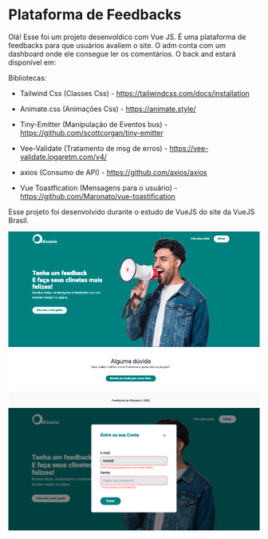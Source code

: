 # Plataforma de Feedbacks

Olá! Esse foi um projeto desenvoldico com Vue JS.
É uma plataforma de feedbacks para que usuários avaliem o site.
O adm conta com um dashboard onde ele consegue ler os comentários.
O back and estará disponível em:

Bibliotecas:

- Tailwind Css (Classes Css) - https://tailwindcss.com/docs/installation
- Animate.css (Animações Css) - https://animate.style/
- Tiny-Emitter (Manipulação de Eventos bus) - https://github.com/scottcorgan/tiny-emitter
- Vee-Validate (Tratamento de msg de erros) - https://vee-validate.logaretm.com/v4/
- axios (Consumo de API) - https://github.com/axios/axios

- Vue Toastfication (Mensagens para o usuário) - https://github.com/Maronato/vue-toastification

Esse projeto foi desenvolvido durante o estudo de VueJS do site da VueJS Brasil.

![home](/src/assets/images/home.png)
![login](/src/assets/images/login.png)
